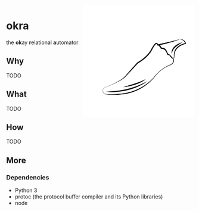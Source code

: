 <img align="right" width="300" src="okra.svg"/>

okra
====
the **ok**ay **r**elational **a**utomator

Why
---
TODO

What
----
TODO

How
---
TODO

More
----
### Dependencies
- Python 3
- protoc (the protocol buffer compiler and its Python libraries)
- node

